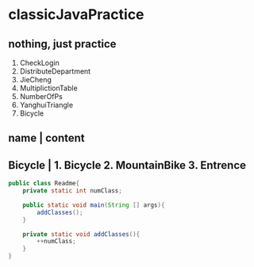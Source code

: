 # classicJavaPractice
## nothing, just practice

1. CheckLogin
2. DistributeDepartment
3. JieCheng
4. MultiplictionTable
5. NumberOfPs
6. YanghuiTriangle
7. Bicycle

  name      | content
-------------------------------------------------------
  Bicycle   | 1. Bicycle 2. MountainBike 3. Entrence
-------------------------------------------------------

```java
public class Readme{
    private static int numClass;

    public static void main(String [] args){
        addClasses();
    }

    private static void addClasses(){
        ++numClass;
    }
}
```
